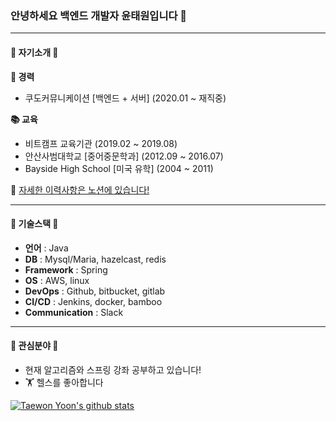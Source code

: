 ### 안녕하세요 백엔드 개발자 윤태원입니다 👋
 ---
 
 #### 🌟 자기소개 🌟 
 **🏢 경력** 
 - 쿠도커뮤니케이션 [백엔드 + 서버] (2020.01 ~ 재직중)
 
 **📚 교육** 
 - 비트캠프 교육기관 (2019.02 ~ 2019.08)
 - 안산사범대학교 [중어중문학과] (2012.09 ~ 2016.07)
 - Bayside High School [미국 유학] (2004 ~ 2011)
 
 📗 [자세한 이력사항은 노션에 있습니다!](https://zany-wolverine-cf3.notion.site/88e14af5eca642fba4251f90d3ec631e)  
 
 
 
 ---
 #### 🌟 기술스택 🌟
 - **언어** : Java  
 - **DB** : Mysql/Maria, hazelcast, redis  
 - **Framework** : Spring  
 - **OS** : AWS, linux  
 - **DevOps** : Github, bitbucket, gitlab  
 - **CI/CD** : Jenkins, docker, bamboo  
 - **Communication** : Slack  
 
 --- 
 #### 🌟 관심분야 🌟
 - 현재 알고리즘와 스프링 강좌 공부하고 있습니다!
 - 🏋️ 헬스를 좋아합니다
 
 <!-- [![Taewon Yoon's wakatime stats](https://github-readme-stats.vercel.app/api/wakatime?username=tonyzorz)](https://github.com/tonyzorz/github-readme-stats) 
 [![Top Langs](https://github-readme-stats.vercel.app/api/top-langs/?username=tonyzorz&layout=compact)](https://github.com/tonyzorz/github-readme-stats)  -->
 [![Taewon Yoon's github stats](https://github-readme-stats.vercel.app/api?username=Tonyzorz)](https://github.com/Tonyzorz/github-readme-stats)

<!--
**Tonyzorz/Tonyzorz** is a ✨ _special_ ✨ repository because its `README.md` (this file) appears on your GitHub profile.

Here are some ideas to get you started:

- 🔭 I’m currently working on ...
- 🌱 I’m currently learning ...
- 👯 I’m looking to collaborate on ...
- 🤔 I’m looking for help with ...
- 💬 Ask me about ...
- 📫 How to reach me: ...
- 😄 Pronouns: ...
- ⚡ Fun fact: ...
-->
